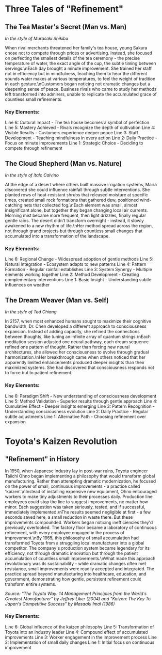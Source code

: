 # Three Tales of "Refinement"

## The Tea Master\'s Secret (Man vs. Man)
*In the style of Murasaki Shikibu*

When rival merchants threatened her family\'s tea house, young Sakura chose not to compete through prices or advertising. Instead, she focused on perfecting the smallest details of the tea ceremony - the precise temperature of water, the exact angle of the cup, the subtle timing between servings.\nEach day brought a minute improvement. She trained her staff not in efficiency but in mindfulness, teaching them to hear the different sounds water makes at various temperatures, to feel the weight of tradition in each gesture.\nCustomers began noticing not dramatic changes but a deepening sense of peace. Business rivals who came to study her methods left transformed into admirers, unable to replicate the accumulated grace of countless small refinements.

### Key Elements:
Line 6: Cultural Impact - The tea house becomes a symbol of perfection
Line 5: Mastery Achieved - Rivals recognize the depth of cultivation
Line 4: Visible Results - Customers experience deeper peace
Line 3: Staff Development - Teaching mindfulness in every action
Line 2: Daily Practice - Focus on minute improvements
Line 1: Strategic Choice - Deciding to compete through refinement

## The Cloud Shepherd (Man vs. Nature)
*In the style of Italo Calvino*

At the edge of a desert where others built massive irrigation systems, Maria discovered she could influence rainfall through subtle interventions. She planted rows of heat-resistant shrubs that released moisture at specific times, created small rock formations that gathered dew, positioned wind-catching nets that collected fog.\nEach element was small, almost insignificant alone, but together they began changing local air currents. Morning mist became more frequent, then light drizzles, finally regular gentle rains. The desert didn\'t transform overnight - instead, it slowly awakened to a new rhythm of life.\nHer method spread across the region, not through grand projects but through countless small changes that accumulated into a transformation of the landscape.

### Key Elements:
Line 6: Regional Change - Widespread adoption of gentle methods
Line 5: Natural Integration - Ecosystem adapts to new patterns
Line 4: Pattern Formation - Regular rainfall establishes
Line 3: System Synergy - Multiple elements working together
Line 2: Method Development - Creating complementary interventions
Line 1: Basic Insight - Understanding subtle influences on weather

## The Dream Weaver (Man vs. Self)
*In the style of Ted Chiang*

In 2157, when most enhanced humans sought to maximize their cognitive bandwidth, Dr. Chen developed a different approach to consciousness expansion. Instead of adding capacity, she refined the connections between thoughts, like tuning an infinite array of quantum strings.\nEach meditation session adjusted one neural pathway, each dream sequence refined one pattern of thought. Rather than forcing new neural architectures, she allowed her consciousness to evolve through gradual harmonization.\nHer breakthrough came when others noticed that her apparently limited enhancements produced deeper insights than their maximized systems. She had discovered that consciousness responds not to force but to patient refinement.

### Key Elements:
Line 6: Paradigm Shift - New understanding of consciousness development
Line 5: Method Validation - Superior results through gentle approach
Line 4: Cumulative Effect - Deeper insights emerging
Line 3: Pattern Recognition - Understanding consciousness evolution
Line 2: Daily Practice - Regular subtle adjustments
Line 1: Alternative Path - Choosing refinement over expansion
# Toyota\'s Kaizen Revolution

## "Refinement" in History

In 1950, when Japanese industry lay in post-war ruins, Toyota engineer Taiichi Ohno began implementing a philosophy that would transform global manufacturing. Rather than attempting dramatic modernization, he focused on the power of small, continuous improvements - a practice called \'kaizen\'.\nInstead of installing expensive new equipment, Ohno encouraged workers to make tiny adjustments to their processes daily. Production line employees could stop the line to suggest improvements, no matter how minor. Each suggestion was taken seriously, tested, and if successful, immediately implemented.\nThe results seemed negligible at first - a few seconds saved here, a small reduction in waste there. But these improvements compounded. Workers began noticing inefficiencies they\'d previously overlooked. The factory floor became a laboratory of continuous refinement, with every employee engaged in the process of improvement.\nBy 1965, this philosophy of small accumulation had transformed Toyota from a struggling local manufacturer into a global competitor. The company\'s production system became legendary for its efficiency, not through dramatic innovation but through the patient accumulation of countless small improvements.\nWhat made this approach revolutionary was its sustainability - while dramatic changes often met resistance, small improvements were readily accepted and integrated. The practice spread beyond manufacturing into healthcare, education, and government, demonstrating how gentle, persistent refinement could transform entire systems.

*Source: "The Toyota Way: 14 Management Principles from the World\'s Greatest Manufacturer" by Jeffrey Liker (2004) and "Kaizen: The Key To Japan\'s Competitive Success" by Masaaki Imai (1986)*

### Key Elements:
Line 6: Global influence of the kaizen philosophy
Line 5: Transformation of Toyota into an industry leader
Line 4: Compound effect of accumulated improvements
Line 3: Worker engagement in the improvement process
Line 2: Implementation of small daily changes
Line 1: Initial focus on continuous improvement